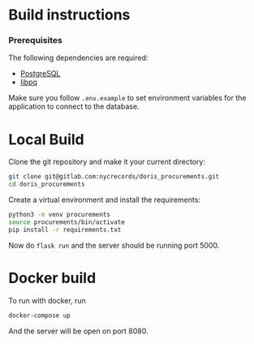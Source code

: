 # Build instructions
### Prerequisites
The following dependencies are required:
- [PostgreSQL](https://www.postgresql.org/)
- [libpq](https://www.postgresql.org/docs/9.5/libpq.html)

Make sure you follow `.env.example` to set environment variables for
the application to connect to the database.

# Local Build
Clone the git repository and make it your current directory:
```bash
git clone git@gitlab.com:nycrecords/doris_procurements.git
cd doris_procurements
```

Create a virtual environment and install the requirements:
```bash
python3 -m venv procurements
source procurements/bin/activate
pip install -r requirements.txt
```

Now do `flask run` and the server should be running port 5000.

# Docker build
To run with docker, run
```bash
docker-compose up
```
And the server will be open on port 8080.
